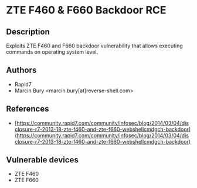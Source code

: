 # ZTE F460 & F660 Backdoor RCE

## Description
Exploits ZTE F460 and F660 backdoor vulnerability that allows executing commands on operating system level.

## Authors
* Rapid7
* Marcin Bury <marcin.bury[at]reverse-shell.com>

## References
* [https://community.rapid7.com/community/infosec/blog/2014/03/04/disclosure-r7-2013-18-zte-f460-and-zte-f660-webshellcmdgch-backdoor](https://community.rapid7.com/community/infosec/blog/2014/03/04/disclosure-r7-2013-18-zte-f460-and-zte-f660-webshellcmdgch-backdoor)

## Vulnerable devices
* ZTE F460
* ZTE F660
